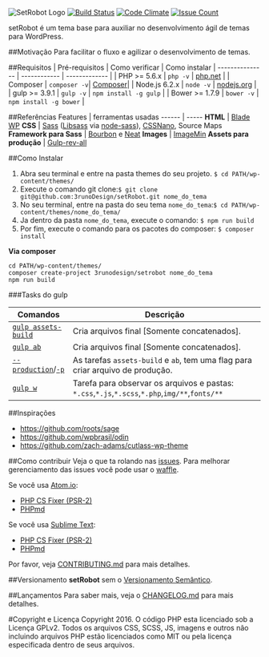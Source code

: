 ![SetRobot Logo](http://agenciaccm.s3-sa-east-1.amazonaws.com/uploads/2016/07/16165134/setrobot_logo.svg "SetRobot")
[![Build Status](https://travis-ci.org/3runoDesign/setRobot.svg?branch=master)](https://travis-ci.org/3runoDesign/setRobot)
[![Code Climate](https://codeclimate.com/github/3runoDesign/setRobot/badges/gpa.svg)](https://codeclimate.com/github/3runoDesign/setRobot)
[![Issue Count](https://codeclimate.com/github/3runoDesign/setRobot/badges/issue_count.svg)](https://codeclimate.com/github/3runoDesign/setRobot)

setRobot é um tema base para auxiliar no desenvolvimento ágil de temas para WordPress.

##Motivação
Para facilitar o fluxo e agilizar o desenvolvimento de temas.

##Requisitos
| Pré-requisitos    | Como verificar | Como instalar
| --------------- | ------------ | ------------- |
| PHP >= 5.6.x    | `php -v`     | [php.net](http://php.net/manual/en/install.php) |
| Composer        | `composer -v`| [Composer](https://getcomposer.org/download/)|
| Node.js 6.2.x  | `node -v`    | [nodejs.org](http://nodejs.org/) |
| gulp >= 3.9.1  | `gulp -v`    | `npm install -g gulp` |
| Bower >= 1.7.9 | `bower -v`   | `npm install -g bower` |

##Referências
 Features    | ferramentas usadas
 ------ | -----
**HTML** | [Blade WP](https://github.com/tormjens/wp-blade)
**CSS** | [Sass](http://sass-lang.com/) ([Libsass](http://sass-lang.com/libsass) via [node-sass](https://github.com/sass/node-sass)), [CSSNano](https://github.com/ben-eb/cssnano), Source Maps
**Framework para Sass** | [Bourbon](Bourbon.io) e [Neat](neat.bourbon.io)
**Images** | [ImageMin](https://www.npmjs.com/package/gulp-imagemin)
**Assets para produção** | [Gulp-rev-all](https://github.com/smysnk/gulp-rev-all)

##Como Instalar
1. Abra seu terminal e entre na pasta themes do seu projeto. `$ cd PATH/wp-content/themes/`
2. Execute o comando git clone:`$ git clone git@github.com:3runoDesign/setRobot.git nome_do_tema`
3. No seu terminal, entre na pasta do seu tema `nome_do_tema`:`$ cd PATH/wp-content/themes/nome_do_tema/`
4. Ja dentro da pasta `nome_do_tema`, execute o comando: `$ npm run build`
5. Por fim, execute o comando para os pacotes do composer: `$ composer install`

**Via composer**
```shell
cd PATH/wp-content/themes/
composer create-project 3runodesign/setrobot nome_do_tema
npm run build
```

###Tasks do gulp

| Comandos    | Descrição |
| ------------- | ------------- |
| [`gulp assets-build`](https://github.com/3runoDesign/setRobot/blob/master/Gulpfile.js#L164) | Cria arquivos final [Somente concatenados]. |
| [`gulp ab`](https://github.com/3runoDesign/setRobot/blob/master/Gulpfile.js#L176) | Cria arquivos final [Somente concatenados]. |
| [`--production`](https://github.com/3runoDesign/setRobot/blob/master/Gulpfile.js#L169)/[`-p`](https://github.com/3runoDesign/setRobot/blob/master/Gulpfile.js#L169) | As tarefas `assets-build` e `ab`, tem uma flag para criar arquivo de produção. |
|  [`gulp w`](https://github.com/3runoDesign/setRobot/blob/master/Gulpfile.js#L149) | Tarefa para observar os arquivos e pastas: `*.css`,`*.js`,`*.scss`,`*.php`,`img/**`,`fonts/**`|

##Inspirações
 - https://github.com/roots/sage
 - https://github.com/wpbrasil/odin
 - https://github.com/zach-adams/cutlass-wp-theme

##Como contribuir
Veja o que ta rolando nas [issues](https://github.com/3runoDesign/setRobot/issues). Para melhorar gerenciamento das issues você pode usar o [waffle](https://waffle.io/3runoDesign/setRobot/join).

Se você usa [Atom.io](https://atom.io/):
- [PHP CS Fixer (PSR-2)](https://atom.io/packages/php-cs-fixer)
- [PHPmd](https://atom.io/packages/linter-phpmd)

Se você usa [Sublime Text](https://www.sublimetext.com/):
- [PHP CS Fixer (PSR-2)](https://github.com/benmatselby/sublime-phpcs)
- [PHPmd](https://github.com/SublimeLinter/SublimeLinter-phpmd)

Por favor, veja [CONTRIBUTING.md](https://github.com/3runoDesign/setRobot/blob/master/CONTRIBUTING.md) para mais detalhes.

##Versionamento
**setRobot** sem o [Versionamento Semântico](http://semver.org/lang/pt-BR/).

##Lançamentos
Para saber mais, veja o [CHANGELOG.md](https://github.com/3runoDesign/setRobot/blob/master/CHANGELOG.md) para mais detalhes.

#Copyright e Licença
Copyright 2016.
O código PHP esta licenciado sob a Licença GPLv2. Todos os arquivos CSS, SCSS, JS, imagens e outros não incluindo arquivos PHP estão licenciados como MIT ou pela licença especificada dentro de seus arquivos.

